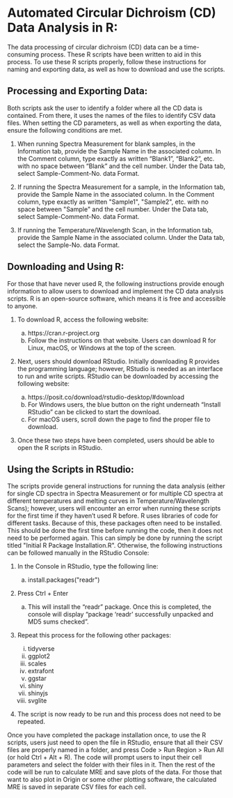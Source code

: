 # Automated Circular Dichroism (CD) Data Analysis in R:

The data processing of circular dichroism (CD) data can be a time-consuming process. These R scripts have been written to aid in this process. To use these R scripts properly, follow these instructions for naming and exporting data, as well as how to download and use the scripts.

## Processing and Exporting Data:

Both scripts ask the user to identify a folder where all the CD data is contained. From there, it uses the names of the files to identify CSV data files. When setting the CD parameters, as well as when exporting the data, ensure the following conditions are met.

1. When running Spectra Measurement for blank samples, in the Information tab, provide the Sample Name in the associated column. In the Comment column, type exactly as written “Blank1”, “Blank2”, etc. with no space between “Blank” and the cell number. Under the Data tab, select Sample-Comment-No. data Format.
   
2. If running the Spectra Measurement for a sample, in the Information tab, provide the Sample Name in the associated column. In the Comment column, type exactly as written "Sample1", "Sample2", etc. with no space between "Sample" and the cell number. Under the Data tab, select Sample-Comment-No. data Format.
   
3. If running the Temperature/Wavelength Scan, in the Information tab, provide the Sample Name in the associated column. Under the Data tab, select the Sample-No. data Format.

## Downloading and Using R:

For those that have never used R, the following instructions provide enough information to allow users to download and implement the CD data analysis scripts. R is an open-source software, which means it is free and accessible to anyone.

1. To download R, access the following website:
      <ol type="a">
      <li>https://cran.r-project.org</li>
      <li>Follow the instructions on that website. Users can download R for Linux, macOS, or Windows at the top of the screen.</li>
      </ol>

2. Next, users should download RStudio. Initially downloading R provides the programming language; however, RStudio is needed as an interface to run and write scripts. RStudio can be downloaded by accessing the following website:

      <ol type="a">
      <li>https://posit.co/download/rstudio-desktop/#download</li>
      <li>For Windows users, the blue button on the right underneath “Install RStudio” can be clicked to start the download.</li>
      <li>For macOS users, scroll down the page to find the proper file to download.</li>
      </ol>

3. Once these two steps have been completed, users should be able to open the R scripts in RStudio.

## Using the Scripts in RStudio:

The scripts provide general instructions for running the data analysis (either for single CD spectra in Spectra Measurement or for multiple CD spectra at different temperatures and melting curves in Temperature/Wavelength Scans); however, users will encounter an error when running these scripts for the first time if they haven’t used R before. R uses libraries of code for different tasks. Because of this, these packages often need to be installed. This should be done the first time before running the code, then it does not need to be performed again. This can simply be done by running the script titled "Initial R Package Installation.R". Otherwise, the following instructions can be followed manually in the RStudio Console:

1.	In the Console in RStudio, type the following line:

      <ol type="a">
  	   <li>install.packages("readr")</li>
      </ol>
        
3.	Press Ctrl + Enter

      <ol type="a">
      <li>This will install the “readr” package. Once this is completed, the console will display “package ‘readr’ successfully unpacked and MD5 sums checked”.</li>
      </ol>
        
3.	Repeat this process for the following other packages:

      <ol type="i">
      <li>tidyverse</li>
      <li>ggplot2</li>
      <li>scales</li>
      <li>extrafont</li>
      <li>ggstar</li>
      <li>shiny</li>
      <li>shinyjs</li>
      <li>svglite</li>
      </ol>


4.	The script is now ready to be run and this process does not need to be repeated.

Once you have completed the package installation once, to use the R scripts, users just need to open the file in RStudio, ensure that all their CSV files are properly named in a folder, and press Code > Run Region > Run All (or hold Ctrl + Alt + R). The code will prompt users to input their cell parameters and select the folder with their files in it. Then the rest of the code will be run to calculate MRE and save plots of the data. For those that want to also plot in Origin or some other plotting software, the calculated MRE is saved in separate CSV files for each cell.
